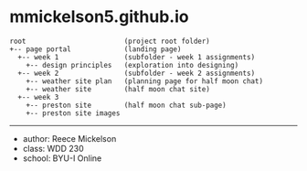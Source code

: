 # mmickelson5.github.io

```
root                        (project root folder)
+-- page portal             (landing page)
  +-- week 1                (subfolder - week 1 assignments)
    +-- design principles   (exploration into designing)
  +-- week 2                (subfolder - week 2 assignments)
    +-- weather site plan   (planning page for half moon chat)
    +-- weather site        (half moon chat site)
  +-- week 3
    +-- preston site        (half moon chat sub-page)
    +-- preston site images
```
---
* author: Reece Mickelson
* class: WDD 230
* school: BYU-I Online
